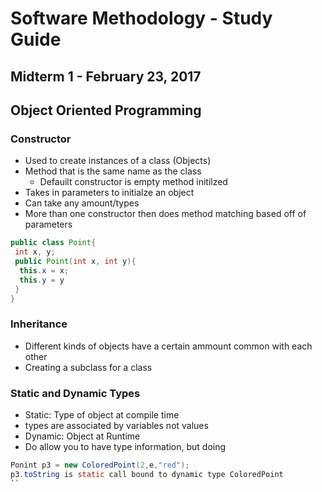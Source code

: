 # Software Methodology - Study Guide
## Midterm 1 - February 23, 2017

## Object Oriented Programming

### Constructor
* Used to create instances of a class (Objects)
* Method that is the same name as the class
  * Defauilt constructor is empty method initilzed
* Takes in parameters to initialze an object
 * Can take any amount/types
 * More than one constructor then does method matching based off of parameters

```java
public class Point{
 int x, y;
 public Point(int x, int y){
  this.x = x;
  this.y = y
 }
}

```

### Inheritance
* Different kinds of objects have a certain ammount common with each other
* Creating a subclass for a class




### Static and Dynamic Types
* Static: Type of object at compile time
 * types are associated by variables not values
* Dynamic: Object at Runtime
 * Do allow you to have type information, but doing
 
 
 ```java
 Ponint p3 = new ColoredPoint(2,e,"red");
 p3.toString is static call bound to dynamic type ColoredPoint
 `` 
